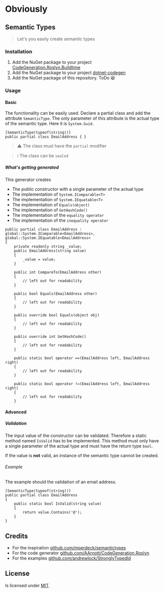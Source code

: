 # Obviously

## Semantic Types

> Let's you easily create semantic types

### Installation

1. Add the NuGet package to your project [CodeGeneration.Roslyn.Buildtime](https://www.nuget.org/packages/CodeGeneration.Roslyn.BuildTime/)
2. Add the NuGet package to your project [dotnet-codegen](https://www.nuget.org/packages/dotnet-codegen/)
3. Add the NuGet package of this repository. ToDo 😆

### Usage

#### Basic

The functionality can be easily used.
Declare a partial class and add the attribute `SemanticType`.
The only parameter of this attribute is the actual type of the semantic type. Here it is `System.Guid`.

```CSharp
[SemanticType(typeof(string))]
public partial class EmailAddress { }
```

> ⚠ The class must have the `partial` modifier

> ℹ The class can be `sealed`

##### What's getting generated
This generator creates

* The public constructor with a single parameter of the actual type
* The implementation of `System.IComparable<T>`
* The implementation of `System.IEquatable<T>`
* The implementation of `Equals(object)`
* The implementation of `GetHashCode()`
* The implementation of the `equality operator`
* The implementation of the `inequality operator`

```CSharp
public partial class EmailAddress : global::System.IComparable<EmailAddress>, global::System.IEquatable<EmailAddress>
{
    private readonly string _value;
    public EmailAddress(string value)
    {
        _value = value;
    }

    public int CompareTo(EmailAddress other)
    {
        // left out for readability
    }

    public bool Equals(EmailAddress other)
    {
        // left out for readability
    }

    public override bool Equals(object obj)
    {
        // left out for readability
    }

    public override int GetHashCode()
    {
        // left out for readability
    }

    public static bool operator ==(EmailAddress left, EmailAddress right)
    {
        // left out for readability
    }

    public static bool operator !=(EmailAddress left, EmailAddress right)
    {
        // left out for readability
    }
```

#### Advanced

##### Validation

The input value of the constructor can be validated.
Therefore a static method named `IsValid` has to be implemented.
This method must only have a single parameter of the actual type and must have the return type `bool`.

If the value is __not__ valid, an instance of the semantic type cannot be created.


###### Example

The example should the validation of an email address.

```CSharp
[SemanticType(typeof(string))]
public partial class EmailAddress
{
    public static bool IsValid(string value)
    {
        return value.Contains('@');
    }
}
```

## Credits

* For the inspiration [github.com/mperdeck/semantictypes](https://github.com/mperdeck/semantictypes)
* For the code generator [github.com/AArnott/CodeGeneration.Roslyn](https://github.com/AArnott/CodeGeneration.Roslyn)
* For the examples [github.com/andrewlock/StronglyTypedId](https://github.com/andrewlock/StronglyTypedId)

## License
Is licensed under [MIT](License).